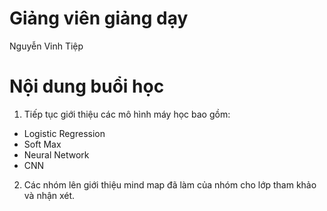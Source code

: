# Giảng viên giảng dạy
Nguyễn Vinh Tiệp
# Nội dung buổi học
1. Tiếp tục giới thiệu các mô hình máy học bao gồm:
  - Logistic Regression
  - Soft Max
  - Neural Network
  - CNN
2. Các nhóm lên giới thiệu mind map đã làm của nhóm cho lớp tham khảo và nhận xét.

